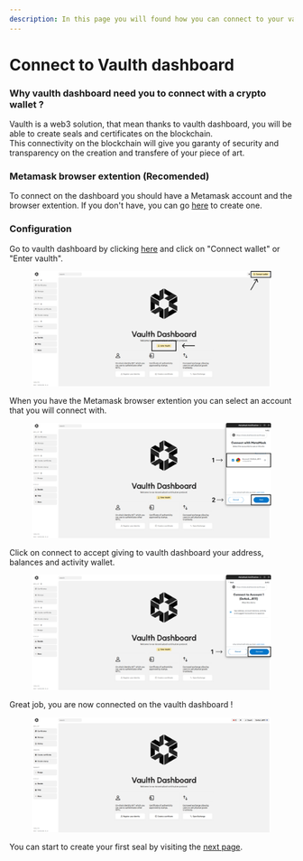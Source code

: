 ```yaml
---
description: In this page you will found how you can connect to your vaulth dashboard with your wallet account ?
---
```


# Connect to Vaulth dashboard
### Why vaulth dashboard need you to connect with a crypto wallet ?
Vaulth is a web3 solution, that mean thanks to vaulth dashboard, you will be able to create seals and certificates on the blockchain.</br>
This connectivity on the blockchain will give you garanty of security and transparency on the creation and transfere of your piece of art.

### Metamask browser extention (Recomended)
To connect on the dashboard you should have a Metamask account and the browser extention.
If you don't have, you can go [here](https://metamask.io/) to create one.

### Configuration
Go to vaulth dashboard by clicking [here](https://www.dashboard.vaulth.app) and click on "Connect wallet" or "Enter vaulth".
<figure><img src="../.gitbook/assets/dashboard-connect-buttons.png" alt=""><figcaption></figcaption></figure>

When you have the Metamask browser extention you can select an account that you will connect with.
<figure><img src="../.gitbook/assets/dashboard-select-account.png" alt=""><figcaption></figcaption></figure>

Click on connect to accept giving to vaulth dashboard your address, balances and activity wallet.
<figure><img src="../.gitbook/assets/dashboard-accept-condition.png" alt=""><figcaption></figcaption></figure>

Great job, you are now connected on the vaulth dashboard !
<figure><img src="../.gitbook/assets/dashboard-connected.png" alt=""><figcaption></figcaption></figure>

You can start to create your first seal by visiting the [next page](get-vaulth-seal-ticket.md).